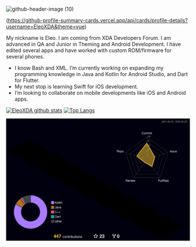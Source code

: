![github-header-image (10)](https://user-images.githubusercontent.com/27622683/170840635-51d28fa8-4d52-40a1-a8de-08efb21312fb.png)

(https://github-profile-summary-cards.vercel.app/api/cards/profile-details?username=EleoXDA&theme=vue)

My nickname is Eleo. I am coming from XDA Developers Forum. I am advanced in QA and Junior in Theming and Android Development. I have edited several apps and have worked with custom ROM/firmware for several phones. 

- I know Bash and XML. I’m currently working on expanding my programming knowledge in Java and Kotlin for Android Studio, and Dart for Flutter.
- My next stop is learning Swift for iOS development.
- I’m looking to collaborate on mobile developments like iOS and Android apps.


[![EleoXDA github stats](https://github-readme-stats.vercel.app/api?username=EleoXDA&count_private=true&show_icons=true&theme=dark&hide_rank=false)](https://github.com/anuraghazra/github-readme-stats)  [![Top Langs](https://github-readme-stats.vercel.app/api/top-langs/?username=EleoXDA&layout=compact)](https://github.com/anuraghazra/github-readme-stats)

![](./profile-3d-contrib/profile-night-rainbow.svg)
